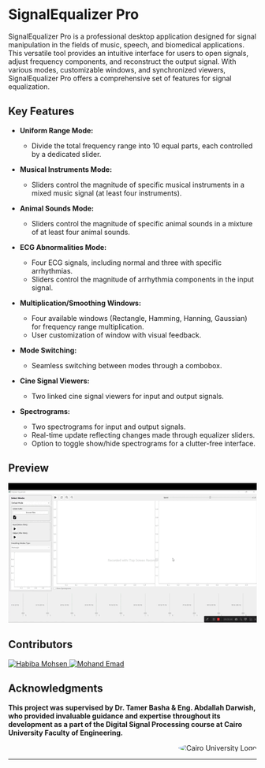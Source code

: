 # SignalEqualizer Pro

SignalEqualizer Pro is a professional desktop application designed for signal manipulation in the fields of music, speech, and biomedical applications. This versatile tool provides an intuitive interface for users to open signals, adjust frequency components, and reconstruct the output signal. With various modes, customizable windows, and synchronized viewers, SignalEqualizer Pro offers a comprehensive set of features for signal equalization.

## Key Features

- **Uniform Range Mode:**
  - Divide the total frequency range into 10 equal parts, each controlled by a dedicated slider.

- **Musical Instruments Mode:**
  - Sliders control the magnitude of specific musical instruments in a mixed music signal (at least four instruments).

- **Animal Sounds Mode:**
  - Sliders control the magnitude of specific animal sounds in a mixture of at least four animal sounds.

- **ECG Abnormalities Mode:**
  - Four ECG signals, including normal and three with specific arrhythmias.
  - Sliders control the magnitude of arrhythmia components in the input signal.

- **Multiplication/Smoothing Windows:**
  - Four available windows (Rectangle, Hamming, Hanning, Gaussian) for frequency range multiplication.
  - User customization of window with visual feedback.

- **Mode Switching:**
  - Seamless switching between modes through a combobox.

- **Cine Signal Viewers:**
  - Two linked cine signal viewers for input and output signals.

- **Spectrograms:**
  - Two spectrograms for input and output signals.
  - Real-time update reflecting changes made through equalizer sliders.
  - Option to toggle show/hide spectrograms for a clutter-free interface.
## Preview 
![watch demo](https://github.com/Habiba-Mohsen/Signal-Equalizer/blob/main/assets/Untitled%20video%20-%20Made%20with%20Clipchamp%20(4).gif)

## Contributors
 <a href="https://github.com/Habiba-Mohsen">
    <img src="https://github.com/Habiba-Mohsen.png" width="100px" alt="Habiba Mohsen">
  </a>
  <a href="https://github.com/mohandemadx">
    <img src="https://github.com/mohandemadx.png" width="100px" alt="Mohand Emad">
  </a>

## Acknowledgments

**This project was supervised by Dr. Tamer Basha & Eng. Abdallah Darwish, who provided invaluable guidance and expertise throughout its development as a part of the Digital Signal Processing course at Cairo University Faculty of Engineering.**

<div style="text-align: right">
    <img src="https://imgur.com/Wk4nR0m.png" alt="Cairo University Logo" width="100" style="border-radius: 50%;"/>
</div>

---
